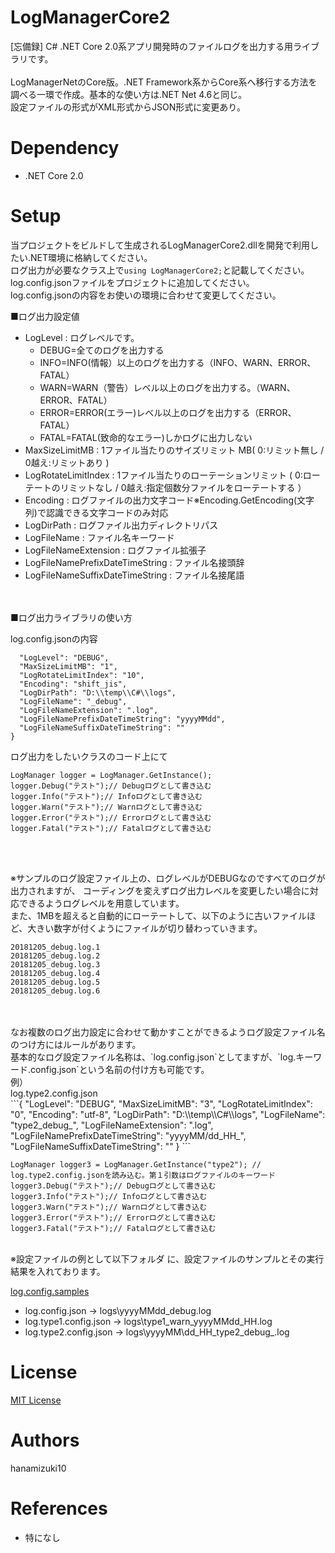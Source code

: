 # LogManagerCore2
[忘備録] C# .NET Core 2.0系アプリ開発時のファイルログを出力する用ライブラリです。<br>
<br>
LogManagerNetのCore版。.NET Framework系からCore系へ移行する方法を調べる一環で作成。基本的な使い方は.NET Net 4.6と同じ。<br>
設定ファイルの形式がXML形式からJSON形式に変更あり。


# Dependency
- .NET Core 2.0

# Setup
当プロジェクトをビルドして生成されるLogManagerCore2.dllを開発で利用したい.NET環境に格納してください。<br>
ログ出力が必要なクラス上で`using LogManagerCore2;`と記載してください。<br>
log.config.jsonファイルをプロジェクトに追加してください。<br>
log.config.jsonの内容をお使いの環境に合わせて変更してください。<br>


■ログ出力設定値<br>
- LogLevel : ログレベルです。
  - DEBUG=全てのログを出力する
  - INFO=INFO(情報）以上のログを出力する（INFO、WARN、ERROR、FATAL）
  - WARN=WARN（警告）レベル以上のログを出力する。（WARN、ERROR、FATAL）
  - ERROR=ERROR(エラー)レベル以上のログを出力する（ERROR、FATAL）
  - FATAL=FATAL(致命的なエラー)しかログに出力しない
- MaxSizeLimitMB : 1ファイル当たりのサイズリミット MB( 0:リミット無し / 0越え:リミットあり )
- LogRotateLimitIndex : 1ファイル当たりのローテーションリミット ( 0:ローテートのリミットなし / 0越え:指定個数分ファイルをローテートする ）
- Encoding : ログファイルの出力文字コード※Encoding.GetEncoding(文字列)で認識できる文字コードのみ対応
- LogDirPath : ログファイル出力ディレクトリパス
- LogFileName : ファイル名キーワード
- LogFileNameExtension : ログファイル拡張子
- LogFileNamePrefixDateTimeString : ファイル名接頭辞
- LogFileNameSuffixDateTimeString : ファイル名接尾語


<br>
<br>
■ログ出力ライブラリの使い方<br>

log.config.jsonの内容<br>

```{
  "LogLevel": "DEBUG",
  "MaxSizeLimitMB": "1",
  "LogRotateLimitIndex": "10",
  "Encoding": "shift_jis",
  "LogDirPath": "D:\\temp\\C#\\logs",
  "LogFileName": "_debug",
  "LogFileNameExtension": ".log",
  "LogFileNamePrefixDateTimeString": "yyyyMMdd",
  "LogFileNameSuffixDateTimeString": ""
}

```

ログ出力をしたいクラスのコード上にて<br>

```// ログファイルのインスタンスを取得する。
LogManager logger = LogManager.GetInstance();
logger.Debug("テスト");// Debugログとして書き込む
logger.Info("テスト");// Infoログとして書き込む
logger.Warn("テスト");// Warnログとして書き込む
logger.Error("テスト");// Errorログとして書き込む
logger.Fatal("テスト");// Fatalログとして書き込む
```
<br>
<br>

※サンプルのログ設定ファイル上の、ログレベルがDEBUGなのですべてのログが出力されますが、
コーディングを変えずログ出力レベルを変更したい場合に対応できるようログレベルを用意しています。<br>
また、1MBを超えると自動的にローテートして、以下のように古いファイルほど、大きい数字が付くようにファイルが切り替わっていきます。<br>

```20181205_debug.log
20181205_debug.log.1
20181205_debug.log.2
20181205_debug.log.3
20181205_debug.log.4
20181205_debug.log.5
20181205_debug.log.6
```

<br>
<br>
なお複数のログ出力設定に合わせて動かすことができるようログ設定ファイル名のつけ方にはルールがあります。<br>
基本的なログ設定ファイル名称は、`log.config.json`としてますが、`log.キーワード.config.json`という名前の付け方も可能です。<br>
例）<br>
log.type2.config.json<br>
```{
  "LogLevel": "DEBUG",
  "MaxSizeLimitMB": "3",
  "LogRotateLimitIndex": "0",
  "Encoding": "utf-8",
  "LogDirPath": "D:\\temp\\C#\\logs",
  "LogFileName": "type2_debug_",
  "LogFileNameExtension": ".log",
  "LogFileNamePrefixDateTimeString": "yyyyMM/dd_HH_",
  "LogFileNameSuffixDateTimeString": ""
}
```

```// ログファイルのインスタンスを取得する。
LogManager logger3 = LogManager.GetInstance("type2"); // log.type2.config.jsonを読み込む。第１引数はログファイルのキーワード
logger3.Debug("テスト");// Debugログとして書き込む
logger3.Info("テスト");// Infoログとして書き込む
logger3.Warn("テスト");// Warnログとして書き込む
logger3.Error("テスト");// Errorログとして書き込む
logger3.Fatal("テスト");// Fatalログとして書き込む
```

<br>
※設定ファイルの例として以下フォルダ に、設定ファイルのサンプルとその実行結果を入れております。<br>

[log.config.samples](/log.config.samples/)

 - log.config.json → logs\yyyyMMdd_debug.log<br>
 - log.type1.config.json → logs\type1_warn_yyyyMMdd_HH.log<br>
 - log.type2.config.json → logs\yyyyMM\dd_HH_type2_debug_.log<br>


# License
[MIT License](/LICENSE)

# Authors
hanamizuki10

# References
- 特になし
